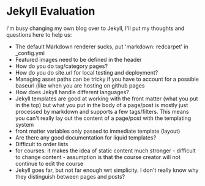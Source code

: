 # Jekyll Evaluation

I'm busy changing my own blog over to Jekyll, I'll put my thoughts and questions here to help us:

*   The default Markdown renderer sucks, put 'markdown: redcarpet' in _config.yml
*   Featured images need to be defined in the header
*   How do you do tag/category pages?
*   How do you do site.url for local testing and deployment?
*   Managing asset paths can be tricky if you have to account for a possible baseurl (like when you are hosting on github pages
*   How does Jekyll handle different languages?
*   Jekyll templates are good at working with the front matter (what you put in the top) but what you put in the body of a page/post is mostly just processed by markdown and supports a few tags/filters. This means you can't really lay out the content of a page/post with the templating system
*   front matter variables only passed to immediate template (layout)
*   Are there any good documentation for liquid templates?
*   Difficult to order lists
*   for courses: it makes the idea of static content much stronger - difficult to change content - assumption is that the course creator will not continue to edit the course
*   Jekyll goes far, but not far enough wrt simplicity. I don't really know why they distinguish between pages and posts?